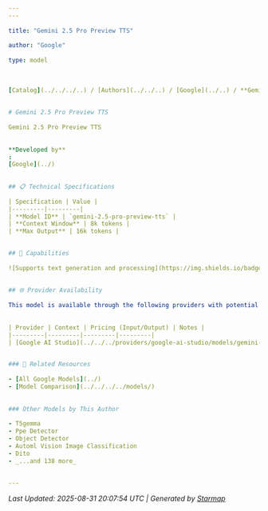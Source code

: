 ```yaml
---
---
  
title: "Gemini 2.5 Pro Preview TTS"
  
author: "Google"
  
type: model
  
  
  
[Catalog](../../../..) / [Authors](../../..) / [Google](../..) / **Gemini 2.5 Pro Preview TTS**
  
  
# Gemini 2.5 Pro Preview TTS
  
Gemini 2.5 Pro Preview TTS
  
  
**Developed by**
: 
[Google](../)
  
  
## 📋 Technical Specifications
  
| Specification | Value |
|---------|---------|
| **Model ID** | `gemini-2.5-pro-preview-tts` |
| **Context Window** | 8k tokens |
| **Max Output** | 16k tokens |

  
## 🎯 Capabilities
  
![Supports text generation and processing](https://img.shields.io/badge/text-✓-blue) ![Can analyze and understand images](https://img.shields.io/badge/vision-✓-purple) ![Supported input modalities](https://img.shields.io/badge/input-text,image-teal) ![Supported output modalities](https://img.shields.io/badge/output-text-cyan) ![Accepts tool definitions in requests](https://img.shields.io/badge/tools-✓-yellow) ![Supports tool choice strategies (auto/none/required)](https://img.shields.io/badge/tool__choice-✓-yellow) ![Temperature sampling control](https://img.shields.io/badge/temperature-core-red) ![Nucleus sampling (top-p)](https://img.shields.io/badge/top__p-core-red) ![Top-k sampling](https://img.shields.io/badge/top__k-advanced-orange) ![Maximum token limit](https://img.shields.io/badge/max__tokens-core-blue) ![Stop sequences](https://img.shields.io/badge/stop-core-blue) ![Alternative response formats](https://img.shields.io/badge/format__response-✓-cyan) ![JSON schema validation](https://img.shields.io/badge/structured__outputs-✓-cyan) ![Response streaming](https://img.shields.io/badge/streaming-✓-cyan)
  
  
## 🌐 Provider Availability
  
This model is available through the following providers with potential variations:
  
  
| Provider | Context | Pricing (Input/Output) | Notes |
|---------|---------|---------|---------|
| [Google AI Studio](../../../providers/google-ai-studio/models/gemini-2.5-pro-preview-tts.md) | 8.2k | — |  |

  
### 🔗 Related Resources
  
- [All Google Models](../)
- [Model Comparison](../../../../models/)
  
  
### Other Models by This Author
  
- T5gemma
- Ppe Detector
- Object Detector
- Automl Vision Image Classification
- Dito
- _...and 138 more_
  
  
---
```

*Last Updated: 2025-08-31 20:07:54 UTC | Generated by [Starmap](https://github.com/agentstation/starmap)*